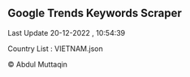 

## Google Trends Keywords Scraper 
 
Last Update 20-12-2022 , 10:54:39

Country List :
VIETNAM.json



© Abdul Muttaqin 
